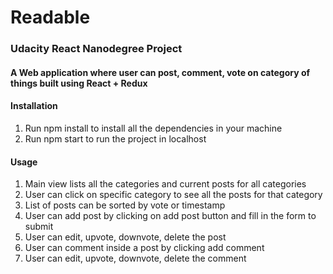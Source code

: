# Readable
### Udacity React Nanodegree Project

#### A Web application where user can post, comment, vote on category of things built using React + Redux

#### Installation
1. Run npm install to install all the dependencies in your machine
2. Run npm start to run the project in localhost

#### Usage
1. Main view lists all the categories and current posts for all categories
2. User can click on specific category to see all the posts for that category
3. List of posts can be sorted by vote or timestamp
4. User can add post by clicking on add post button and fill in the form to submit
5. User can edit, upvote, downvote, delete the post
6. User can comment inside a post by clicking add comment
7. User can edit, upvote, downvote, delete the comment
